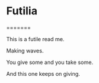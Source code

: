 # Futilia
=======

This is a futile read me.

Making waves.

You give some and you take some.

And this one keeps on giving.

